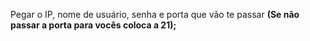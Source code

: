 Pegar o IP, nome de usuário, senha e porta que vão te passar **(Se não passar a porta para vocês coloca a 21);**
